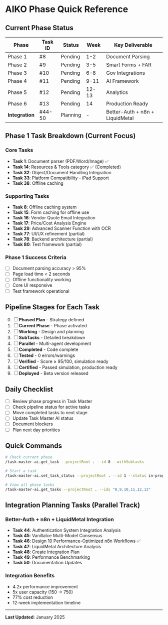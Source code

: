# AIKO Phase Quick Reference

## Current Phase Status

| Phase | Task ID | Status | Week | Key Deliverable |
|-------|---------|--------|------|-----------------|
| Phase 1 | #8 | Pending | 1-2 | Document Parsing |
| Phase 2 | #9 | Pending | 3-5 | Smart Forms + FAR |
| Phase 3 | #10 | Pending | 6-8 | Gov Integrations |
| Phase 4 | #11 | Pending | 9-11 | AI Framework |
| Phase 5 | #12 | Pending | 12-13 | Analytics |
| Phase 6 | #13 | Pending | 14 | Production Ready |
| **Integration** | #44-50 | Planning | - | Better-Auth + n8n + LiquidMetal |

## Phase 1 Task Breakdown (Current Focus)

### Core Tasks
- **Task 1**: Document parser (PDF/Word/Image) ✅
- **Task 14**: Resources & Tools category ✅ (Completed)
- **Task 32**: Object/Document Handling Integration
- **Task 33**: Platform Compatibility - iPad Support
- **Task 38**: Offline caching

### Supporting Tasks
- **Task 8**: Offline caching system
- **Task 15**: Form caching for offline use
- **Task 16**: Vendor Quote Email Integration
- **Task 17**: Price/Cost Analysis Engine
- **Task 29**: Advanced Scanner Function with OCR
- **Task 77**: UI/UX refinement (partial)
- **Task 78**: Backend architecture (partial)
- **Task 80**: Test framework (partial)

### Phase 1 Success Criteria
- [ ] Document parsing accuracy > 95%
- [ ] Page load time < 2 seconds
- [ ] Offline functionality working
- [ ] Core UI responsive
- [ ] Test framework operational

## Pipeline Stages for Each Task

0. ☐ **Phased Plan** - Strategy defined
1. ☐ **Current Phase** - Phase activated
2. ☐ **Working** - Design and planning
3. ☐ **SubTasks** - Detailed breakdown
4. ☐ **Parallel** - Multi-agent development
5. ☐ **Completed** - Code complete
6. ☐ **Tested** - 0 errors/warnings
7. ☐ **Verified** - Score ≥ 95/100, simulation ready
8. ☐ **Certified** - Passed simulation, production ready
9. ☐ **Deployed** - Beta version released

## Daily Checklist

- [ ] Review phase progress in Task Master
- [ ] Check pipeline status for active tasks
- [ ] Move completed tasks to next stage
- [ ] Update Task Master AI status
- [ ] Document blockers
- [ ] Plan next day priorities

## Quick Commands

```bash
# Check current phase
/task-master-ai.get_task --projectRoot . --id 8 --withSubtasks

# Start a task
/task-master-ai.set_task_status --projectRoot . --id 1 --status in-progress

# View all phase tasks
/task-master-ai.get_tasks --projectRoot . --ids "8,9,10,11,12,13"
```

## Integration Planning Tasks (Parallel Track)

### Better-Auth + n8n + LiquidMetal Integration
- **Task 44**: Authentication System Integration Analysis
- **Task 45**: VanillaIce Multi-Model Consensus
- **Task 46**: Design 10 Performance-Optimized n8n Workflows ✅
- **Task 47**: LiquidMetal Architecture Analysis
- **Task 48**: Create Integration Plan
- **Task 49**: Performance Benchmarking
- **Task 50**: Documentation Updates

### Integration Benefits
- 4.2x performance improvement
- 5x user capacity (150 → 750)
- 77% cost reduction
- 12-week implementation timeline

---
**Last Updated**: January 2025